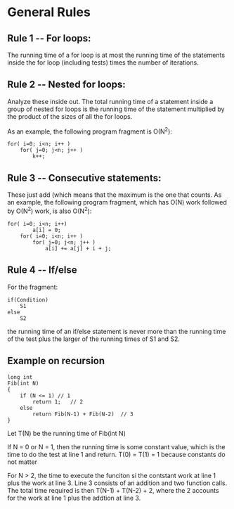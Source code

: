 # General Rules

## Rule 1 -- For loops:
The running time of a for loop is at most the running time of the statements
inside the for loop (including tests) times the number of iterations.

## Rule 2 -- Nested for loops:
Analyze these inside out. The total running time of a statement inside a group of nested for loops is the running time of the statement multiplied by the product of the sizes of all the for loops.

As an example, the following program fragment is O(N<sup>2</sup>):
```
for( i=0; i<n; i++ )
    for( j=0; j<n; j++ )
        k++;
```

## Rule 3 -- Consecutive statements:
These just add (which means that the maximum is the one that counts.
As an example, the following program fragment, which has O(N) work followed by O(N<sup>2</sup>) work, is also O(N<sup>2</sup>):
```
for( i=0; i<n; i++)
        a[i] = 0;
    for( i=0; i<n; i++ )
        for( j=0; j<n; j++ )
            a[i] += a[j] + i + j;
```
## Rule 4 -- If/else
For the fragment:
```
if(Condition)
    S1
else
    S2
```
the running time of an if/else statement is never more than the running time of the test plus the larger of the running times of S1 and S2.

## Example on recursion
```
long int
Fib(int N)
{
    if (N <= 1) // 1
        return 1;   // 2
    else
        return Fib(N-1) + Fib(N-2)  // 3
}
```

Let T(N) be the running time of Fib(int N)

If N = 0 or N = 1, then the running time is some constant value, which is the
time to do the test at line 1 and return.
T(0) = T(1) = 1 because constants do not matter

For N > 2, the time to execute the funciton si the contstant work at line 1 plus
the work at line 3. Line 3 consists of an addition and two function calls.
The total time required is then T(N-1) + T(N-2) + 2, where the 2 accounts for
the work at line 1 plus the addtion at line 3.
